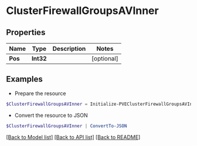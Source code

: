 # ClusterFirewallGroupsAVInner
## Properties

Name | Type | Description | Notes
------------ | ------------- | ------------- | -------------
**Pos** | **Int32** |  | [optional] 

## Examples

- Prepare the resource
```powershell
$ClusterFirewallGroupsAVInner = Initialize-PVEClusterFirewallGroupsAVInner  -Pos null
```

- Convert the resource to JSON
```powershell
$ClusterFirewallGroupsAVInner | ConvertTo-JSON
```

[[Back to Model list]](../README.md#documentation-for-models) [[Back to API list]](../README.md#documentation-for-api-endpoints) [[Back to README]](../README.md)

